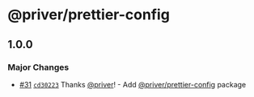 # @priver/prettier-config

## 1.0.0

### Major Changes

- [#31](https://github.com/priver/js-configs/pull/31) [`cd30223`](https://github.com/priver/js-configs/commit/cd30223c7d6c267e176a9aba355020a1a00d7cf8) Thanks [@priver](https://github.com/priver)! - Add [@priver/prettier-config](https://www.npmjs.com/package/@priver/prettier-config) package
